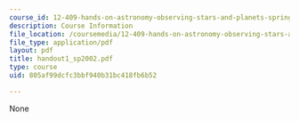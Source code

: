 ```yaml
---
course_id: 12-409-hands-on-astronomy-observing-stars-and-planets-spring-2002
description: Course Information
file_location: /coursemedia/12-409-hands-on-astronomy-observing-stars-and-planets-spring-2002/805af99dcfc3bbf940b31bc418fb6b52_handout1_sp2002.pdf
file_type: application/pdf
layout: pdf
title: handout1_sp2002.pdf
type: course
uid: 805af99dcfc3bbf940b31bc418fb6b52

---
```

None